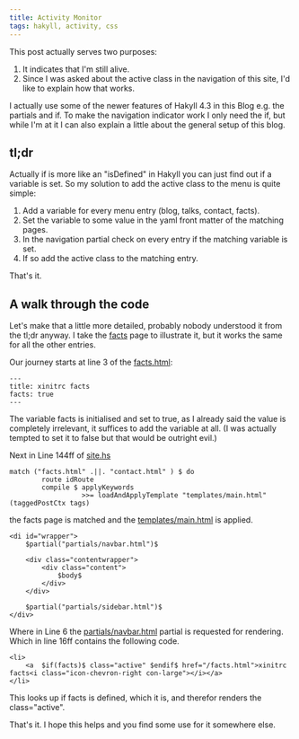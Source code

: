 ```yaml
---
title: Activity Monitor
tags: hakyll, activity, css
---
```


This post actually serves two purposes:

1. It indicates that I'm still alive.
2. Since I was asked about the <span class="tt">active</span> class in the navigation of this site, I'd like to explain how that works.

<!--more-->

I actually use some of the newer features of Hakyll 4.3 in this Blog e.g. the <span class="tt">partials</span> and <span class="tt">if</span>. To make the navigation indicator work I only need the <span class="tt">if</span>, but while I'm at it I can also explain a little about the general setup of this blog.

## tl;dr

Actually <span class="tt">if</span> is more like an "<span class="tt">isDefined</span>" in Hakyll you can just find out if a variable is set. So my solution to add the active class to the menu is quite simple:

1. Add a variable for every menu entry (blog, talks, contact, facts).
2. Set the variable to some value in the <span class="tt">yaml</span> front matter of the matching pages.
3. In the navigation partial check on every entry if the matching variable is set.
4. If so add the <span class="tt">active</span> class to the matching entry.

That's it.

## A walk through the code

Let's make that a little more detailed, probably nobody understood it from the tl;dr anyway. I take the [facts](/facts.html) page to illustrate it, but it works the same for all the other entries.


Our journey starts at line 3 of the [facts.html](https://github.com/xinitrc/xinitrc.de/blob/master/facts.html):

~~~~ {.yaml}
---
title: xinitrc facts
facts: true
---
~~~~

The variable <span class="tt">facts</span> is initialised and set to <span class="tt">true</span>, as I already said the value is completely irrelevant, it suffices to add the variable at all. (I was actually tempted to set it to <span class="tt">false</span> but that would be outright evil.)

Next in Line 144ff of [site.hs](https://github.com/xinitrc/xinitrc.de/blob/master/site.hs)

~~~~ {.haskell}
match ("facts.html" .||. "contact.html" ) $ do
        route idRoute
        compile $ applyKeywords
                  >>= loadAndApplyTemplate "templates/main.html" (taggedPostCtx tags)
~~~~

the facts page is matched and the [templates/main.html](https://github.com/xinitrc/xinitrc.de/blob/master/templates/main.html) is applied.

~~~~ {.html}
<di id="wrapper">
    $partial("partials/navbar.html")$

    <div class="contentwrapper">
        <div class="content">
            $body$
        </div>
    </div>

    $partial("partials/sidebar.html")$
</div>

~~~~

Where in Line 6 the [partials/navbar.html](https://github.com/xinitrc/xinitrc.de/blob/master/partials/navbar.html) partial is requested for rendering. Which in line 16ff contains the following code.

~~~~ {.html}
<li>
    <a  $if(facts)$ class="active" $endif$ href="/facts.html">xinitrc facts<i class="icon-chevron-right con-large"></i></a>
</li>
~~~~


This looks up if <span class="tt">facts</span> is defined, which it is, and therefor renders the <span class="tt"> class="active"</span>.

That's it. I hope this helps and you find some use for it somewhere else.
